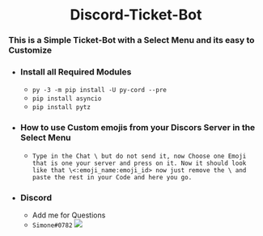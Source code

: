 <h1 align=center>Discord-Ticket-Bot</h1>


### This is a Simple Ticket-Bot with a Select Menu and its easy to Customize
- ### Install all Required Modules
    - ```py -3 -m pip install -U py-cord --pre``` 
    - ```pip install asyncio```
    - ```pip install pytz```
- ### How to use Custom emojis from your Discors Server in the Select Menu
    - ```Type in the Chat \ but do not send it, now Choose one Emoji that is one your server and press on it. Now it should look like that \<:emoji_name:emoji_id> now just remove the \ and paste the rest in your Code and here you go.```
- ### Discord
    - Add me for Questions 
    - ```Simone#0782```
<a href="https://github.com/Simoneeeeeeee/Discord-Select-Menu-Ticket-Bot/archive/refs/heads/main.zip" align=center><img src="https://custom-icon-badges.demolab.com/badge/-Download-F25278?style=for-the-badge&logo=download&logoColor=white"><a>
